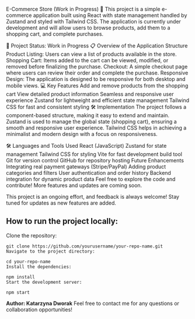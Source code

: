 E-Commerce Store (Work in Progress) 🛒
This project is a simple e-commerce application built using React with state management handled by Zustand and styled with Tailwind CSS. The application is currently under development and will allow users to browse products, add them to a shopping cart, and complete purchases.

🚧 Project Status: Work in Progress
📋 Overview of the Application Structure
Product Listing: Users can view a list of products available in the store.
Shopping Cart: Items added to the cart can be viewed, modified, or removed before finalizing the purchase.
Checkout: A simple checkout page where users can review their order and complete the purchase.
Responsive Design: The application is designed to be responsive for both desktop and mobile views.
💻 Key Features
Add and remove products from the shopping cart
View detailed product information
Seamless and responsive user experience
Zustand for lightweight and efficient state management
Tailwind CSS for fast and consistent styling
🛠️ Implementation
The project follows a component-based structure, making it easy to extend and maintain. Zustand is used to manage the global state (shopping cart), ensuring a smooth and responsive user experience. Tailwind CSS helps in achieving a minimalist and modern design with a focus on responsiveness.

🛠️ Languages and Tools Used
React (JavaScript)
Zustand for state management
Tailwind CSS for styling
Vite for fast development build tool
Git for version control
GitHub for repository hosting
Future Enhancements
Integrating real payment gateways (Stripe/PayPal)
Adding product categories and filters
User authentication and order history
Backend integration for dynamic product data
Feel free to explore the code and contribute! More features and updates are coming soon.

This project is an ongoing effort, and feedback is always welcome! Stay tuned for updates as new features are added.

## How to run the project locally:
Clone the repository:

    git clone https://github.com/yourusername/your-repo-name.git
    Navigate to the project directory:

    cd your-repo-name
    Install the dependencies:

    npm install
    Start the development server:

    npm start

**Author: Katarzyna Dworak**
Feel free to contact me for any questions or collaboration opportunities!
